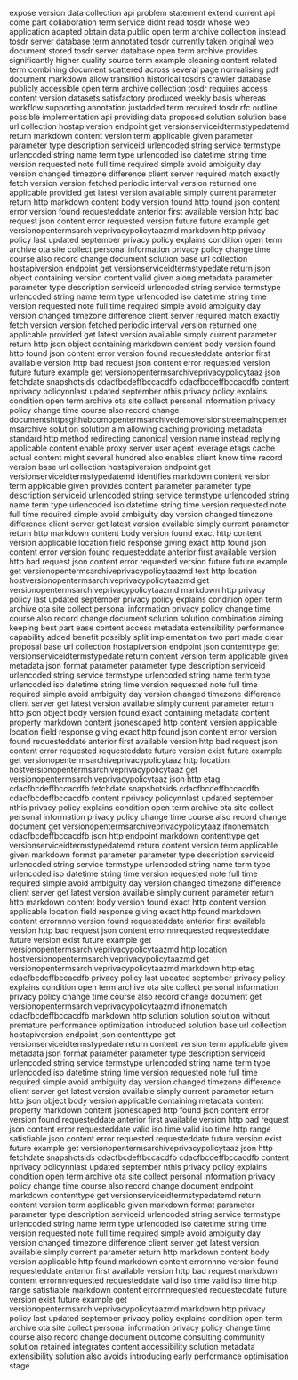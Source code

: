 expose version data collection api problem statement extend current api come part collaboration term service didnt read tosdr whose web application adapted obtain data public open term archive collection instead tosdr server database term annotated tosdr currently taken original web document stored tosdr server database open term archive provides significantly higher quality source term example cleaning content related term combining document scattered across several page normalising pdf document markdown allow transition historical tosdrs crawler database publicly accessible open term archive collection tosdr requires access content version datasets satisfactory produced weekly basis whereas workflow supporting annotation justadded term required tosdr rfc outline possible implementation api providing data proposed solution solution base url collection hostapiversion endpoint get versionserviceidtermstypedatemd return markdown content version term applicable given parameter parameter type description serviceid urlencoded string service termstype urlencoded string name term type urlencoded iso datetime string time version requested note full time required simple avoid ambiguity day version changed timezone difference client server required match exactly fetch version version fetched periodic interval version returned one applicable provided get latest version available simply current parameter return http markdown content body version found http found json content error version found requesteddate anterior first available version http bad request json content error requested version future future example get versionopentermsarchiveprivacypolicytaazmd markdown http privacy policy last updated september privacy policy explains condition open term archive ota site collect personal information privacy policy change time course also record change document solution base url collection hostapiversion endpoint get versionserviceidtermstypedate return json object containing version content valid given along metadata parameter parameter type description serviceid urlencoded string service termstype urlencoded string name term type urlencoded iso datetime string time version requested note full time required simple avoid ambiguity day version changed timezone difference client server required match exactly fetch version version fetched periodic interval version returned one applicable provided get latest version available simply current parameter return http json object containing markdown content body version found http found json content error version found requesteddate anterior first available version http bad request json content error requested version future future example get versionopentermsarchiveprivacypolicytaaz json fetchdate snapshotsids cdacfbcdeffbccacdfb cdacfbcdeffbccacdfb content nprivacy policynnlast updated september nthis privacy policy explains condition open term archive ota site collect personal information privacy policy change time course also record change documentshttpsgithubcomopentermsarchivedemoversionstreemainopentermsarchive solution solution aim allowing caching providing metadata standard http method redirecting canonical version name instead replying applicable content enable proxy server user agent leverage etags cache actual content might several hundred also enables client know time record version base url collection hostapiversion endpoint get versionserviceidtermstypedatemd identifies markdown content version term applicable given provides content parameter parameter type description serviceid urlencoded string service termstype urlencoded string name term type urlencoded iso datetime string time version requested note full time required simple avoid ambiguity day version changed timezone difference client server get latest version available simply current parameter return http markdown content body version found exact http content version applicable location field response giving exact http found json content error version found requesteddate anterior first available version http bad request json content error requested version future future example get versionopentermsarchiveprivacypolicytaazmd text http location hostversionopentermsarchiveprivacypolicytaazmd get versionopentermsarchiveprivacypolicytaazmd markdown http privacy policy last updated september privacy policy explains condition open term archive ota site collect personal information privacy policy change time course also record change document solution solution combination aiming keeping best part ease content access metadata extensibility performance capability added benefit possibly split implementation two part made clear proposal base url collection hostapiversion endpoint json contenttype get versionserviceidtermstypedate return content version term applicable given metadata json format parameter parameter type description serviceid urlencoded string service termstype urlencoded string name term type urlencoded iso datetime string time version requested note full time required simple avoid ambiguity day version changed timezone difference client server get latest version available simply current parameter return http json object body version found exact containing metadata content property markdown content jsonescaped http content version applicable location field response giving exact http found json content error version found requesteddate anterior first available version http bad request json content error requested requesteddate future version exist future example get versionopentermsarchiveprivacypolicytaaz http location hostversionopentermsarchiveprivacypolicytaaz get versionopentermsarchiveprivacypolicytaaz json http etag cdacfbcdeffbccacdfb fetchdate snapshotsids cdacfbcdeffbccacdfb cdacfbcdeffbccacdfb content nprivacy policynnlast updated september nthis privacy policy explains condition open term archive ota site collect personal information privacy policy change time course also record change document get versionopentermsarchiveprivacypolicytaaz ifnonematch cdacfbcdeffbccacdfb json http endpoint markdown contenttype get versionserviceidtermstypedatemd return content version term applicable given markdown format parameter parameter type description serviceid urlencoded string service termstype urlencoded string name term type urlencoded iso datetime string time version requested note full time required simple avoid ambiguity day version changed timezone difference client server get latest version available simply current parameter return http markdown content body version found exact http content version applicable location field response giving exact http found markdown content errornnno version found requesteddate anterior first available version http bad request json content errornnrequested requesteddate future version exist future example get versionopentermsarchiveprivacypolicytaazmd http location hostversionopentermsarchiveprivacypolicytaazmd get versionopentermsarchiveprivacypolicytaazmd markdown http etag cdacfbcdeffbccacdfb privacy policy last updated september privacy policy explains condition open term archive ota site collect personal information privacy policy change time course also record change document get versionopentermsarchiveprivacypolicytaazmd ifnonematch cdacfbcdeffbccacdfb markdown http solution solution solution without premature performance optimization introduced solution base url collection hostapiversion endpoint json contenttype get versionserviceidtermstypedate return content version term applicable given metadata json format parameter parameter type description serviceid urlencoded string service termstype urlencoded string name term type urlencoded iso datetime string time version requested note full time required simple avoid ambiguity day version changed timezone difference client server get latest version available simply current parameter return http json object body version applicable containing metadata content property markdown content jsonescaped http found json content error version found requesteddate anterior first available version http bad request json content error requesteddate valid iso time valid iso time http range satisfiable json content error requested requesteddate future version exist future example get versionopentermsarchiveprivacypolicytaaz json http fetchdate snapshotsids cdacfbcdeffbccacdfb cdacfbcdeffbccacdfb content nprivacy policynnlast updated september nthis privacy policy explains condition open term archive ota site collect personal information privacy policy change time course also record change document endpoint markdown contenttype get versionserviceidtermstypedatemd return content version term applicable given markdown format parameter parameter type description serviceid urlencoded string service termstype urlencoded string name term type urlencoded iso datetime string time version requested note full time required simple avoid ambiguity day version changed timezone difference client server get latest version available simply current parameter return http markdown content body version applicable http found markdown content errornnno version found requesteddate anterior first available version http bad request markdown content errornnrequested requesteddate valid iso time valid iso time http range satisfiable markdown content errornnrequested requesteddate future version exist future example get versionopentermsarchiveprivacypolicytaazmd markdown http privacy policy last updated september privacy policy explains condition open term archive ota site collect personal information privacy policy change time course also record change document outcome consulting community solution retained integrates content accessibility solution metadata extensibility solution also avoids introducing early performance optimisation stage